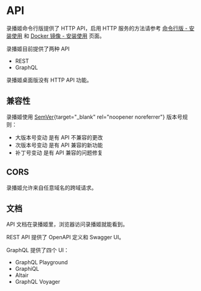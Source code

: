 # API

录播姬命令行版提供了 HTTP API，启用 HTTP 服务的方法请参考 [命令行版 - 安装使用](./install/cli.md) 和 [Docker 镜像 - 安装使用](./install/docker.md) 页面。

录播姬目前提供了两种 API

- REST
- GraphQL

录播姬桌面版没有 HTTP API 功能。

## 兼容性

录播姬使用 [SemVer](https://semver.org/lang/zh-CN/){target="_blank" rel="noopener noreferrer"} 版本号规则：

- 大版本号变动 是有 API 不兼容的更改
- 次版本号变动 是有 API 兼容的新功能
- 补丁号变动 是有 API 兼容的问题修复

## CORS

录播姬允许来自任意域名的跨域请求。

## 文档

API 文档在录播姬里，浏览器访问录播姬就能看到。

REST API 提供了 OpenAPI 定义和 Swagger UI。

GraphQL 提供了四个 UI：

- GraphQL Playground
- GraphiQL
- Altair
- GraphQL Voyager
